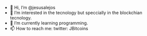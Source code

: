 - 👋 Hi, I’m @jesusalejos
- 👀 I’m interested in the tecnology but speccially in the blockchian tecnology. 
- 🌱 I’m currently learning programming. 
- 📫 How to reach me: twitter: JBitcoins 

<!---
jesusalejos/jesusalejos is a ✨ special ✨ repository because its `README.md` (this file) appears on your GitHub profile.
You can click the Preview link to take a look at your changes.
--->
